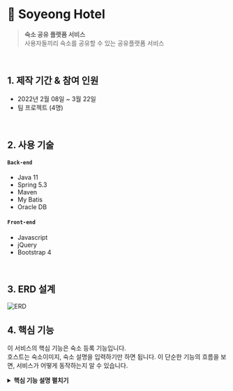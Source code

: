 # 🏨 Soyeong Hotel
> **숙소 공유 플랫폼 서비스**  
> 사용자들끼리 숙소를 공유할 수 있는 공유플랫폼 서비스

</br>

## 1. 제작 기간 & 참여 인원
- 2022년 2월 08일 ~ 3월 22일
- 팀 프로젝트 (4명)

</br>

## 2. 사용 기술
#### `Back-end`
  - Java 11
  - Spring 5.3
  - Maven
  - My Batis
  - Oracle DB
#### `Front-end`
  - Javascript
  - jQuery
  - Bootstrap 4

</br>

## 3. ERD 설계

![ERD](https://user-images.githubusercontent.com/86578586/226563408-48610667-818f-4d0f-8496-88df24ae87f6.png)

## 4. 핵심 기능
이 서비스의 핵심 기능은 숙소 등록 기능입니다.  
호스트는 숙소이미지, 숙소 설명을 입력하기만 하면 됩니다.
이 단순한 기능의 흐름을 보면, 서비스가 어떻게 동작하는지 알 수 있습니다.  

<details>
<summary><b>핵심 기능 설명 펼치기</b></summary>
<div markdown="1">

### 4.1. 전체 흐름
![전체흐름도](https://user-images.githubusercontent.com/86578586/226786355-dec96cc5-41fc-404b-9dca-9ec492029d87.png)

### 4.2. 사용자 요청 :pushpin: [코드 확인](https://github.com/twingtwing/soyeong/blob/master/src/main/webapp/WEB-INF/views/host/hostInsertForm.jsp)
![image](https://user-images.githubusercontent.com/86578586/226788889-77a43bf2-4d55-4a3d-beab-fa60a192fd81.png)

- **유효성 체크 / 등록 요청** : 사용자가 등록한 정보를 모두 확인한 후, 숙소 등록 요청을 POST로 보냅니다.

### 4.3. Controller :pushpin: [코드 확인](https://github.com/twingtwing/soyeong/blob/master/src/main/java/co/kids/prj/lodging/web/LodgingController.java)

![Controller](https://user-images.githubusercontent.com/86578586/226790346-3ad9d92e-5484-4356-b895-38ffb611e1ae.png)

- **다중 파일 저장** : Controller에서는 요청을 화면단에서 넘어온 요청을 받고, Service 계층에 로직 처리를 위임합니다.

- **요청처리** : Controller에서는 요청을 화면단에서 넘어온 요청을 받고, Service 계층에 로직 처리를 위임합니다.

### 4.4. Mapper

![](https://zuminternet.github.io/images/portal/post/2019-04-22-ZUM-Pilot-integer/flow_repo.png)

- **컨텐츠 저장** :pushpin: [코드 확인]()
  - URL 유효성 체크와 이미지, 제목 파싱이 끝난 컨텐츠는 DB에 저장합니다.
  - 저장된 컨텐츠는 다시 Repository - Service - Controller를 거쳐 화면단에 송출됩니다.

</div>
</details> 
